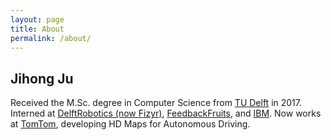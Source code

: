 ```yaml
---
layout: page
title: About
permalink: /about/
---
```


Jihong Ju
---

Received the M.Sc. degree in Computer Science from [TU Delft](https://www.tudelft.nl/) in 2017. Interned at [DelftRobotics (now Fizyr)](https://www.linkedin.com/company/fizyr/), [FeedbackFruits](https://www.linkedin.com/company/feedbackfruits/), and [IBM](https://www.linkedin.com/company/ibm/). Now works at [TomTom](https://www.linkedin.com/company/tomtom/), developing HD Maps for Autonomous Driving.
